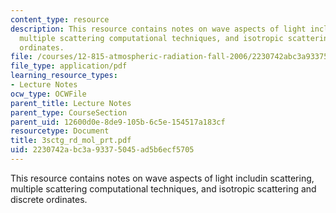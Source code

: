 ```yaml
---
content_type: resource
description: This resource contains notes on wave aspects of light includin scattering,
  multiple scattering computational techniques, and isotropic scattering and discrete
  ordinates.
file: /courses/12-815-atmospheric-radiation-fall-2006/2230742abc3a93375045ad5b6ecf5705_3sctg_rd_mol_prt.pdf
file_type: application/pdf
learning_resource_types:
- Lecture Notes
ocw_type: OCWFile
parent_title: Lecture Notes
parent_type: CourseSection
parent_uid: 12600d0e-8de9-105b-6c5e-154517a183cf
resourcetype: Document
title: 3sctg_rd_mol_prt.pdf
uid: 2230742a-bc3a-9337-5045-ad5b6ecf5705
---
```

This resource contains notes on wave aspects of light includin scattering, multiple scattering computational techniques, and isotropic scattering and discrete ordinates.


